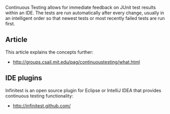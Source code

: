 Continuous Testing allows for immediate feedback on JUnit test results within an IDE.  The tests are run automatically after every change, usually in an intelligent order so that newest tests or most recently failed tests are run first.

## Article
This article explains the concepts further: 
- http://groups.csail.mit.edu/pag/continuoustesting/what.html

## IDE plugins
Infinitest is an open source plugin for Eclipse or IntelliJ IDEA that provides continuous testing functionality:
- http://infinitest.github.com/